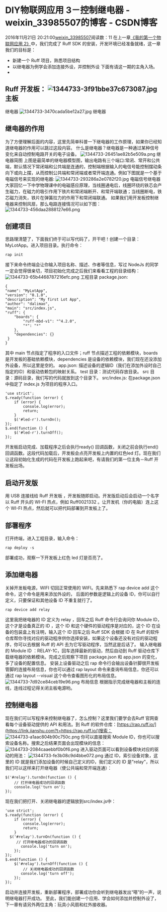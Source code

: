 # DIY物联网应用 3－控制继电器 - weixin_33985507的博客 - CSDN博客
2016年11月21日 20:21:00[weixin_33985507](https://me.csdn.net/weixin_33985507)阅读数：11
在上一章[《我的第一个物联网应用 2》](https://link.jianshu.com?t=http://www.liuguangli.win/archives/586)中，我们完成了 Ruff SDK 的安装，开发环境已经准备就绪，这一章我们的目标是：
- 新建一个 Ruff 项目，熟悉项目结构
- 以继电器为例学会添加连接外设，并控制外设
下面有请这一期的主角入场。
- 
Ruff 开发板：
![1344733-3f91bbe37c673087.jpg](https://upload-images.jianshu.io/upload_images/1344733-3f91bbe37c673087.jpg)
主板
- 
继电器
![1344733-3470cada5be12a27.jpg](https://upload-images.jianshu.io/upload_images/1344733-3470cada5be12a27.jpg)
继电器
## 继电器的作用
为了方便理解后面的内容，这里先简单科普一下继电器的工作原理，如果你已经知道继电器的作用可以跳过这段内容。
什么是继电器？继电器是一种通过某种信号变化来自动控制电路开关的电子设备。
![1344733-26451ae82b5e509a.png](https://upload-images.jianshu.io/upload_images/1344733-26451ae82b5e509a.png)
继电器简图
上图是最简单的继电器模型图，输出电路有三个端口:常闭、常开和公共端，默认情况下常闭端和公共端是连通的，控制端根据输入的电信号能控制摆动条向下或向上摆，从而控制公共端和常闭端或者常开端连通。例如下图就是一个基于电磁信号来实现的继电器:
![1344733-293286a2e0782f20.jpg](https://upload-images.jianshu.io/upload_images/1344733-293286a2e0782f20.jpg)
电磁信号继电器
大家回忆一下中学物理课中的电磁感应原理，当线圈通电后，线圈环绕的铁芯会产生磁力，在磁力的吸引作用下铁片和常闭端断开、和常开端联通；当线圈断电，铁芯磁力消失，铁片在弹簧拉力的作用下和常闭端联通。 如果我们用开发板控制继电器来控制风扇，那么电路连接情况可以如下图：
![1344733-456daa2888127e66.png](https://upload-images.jianshu.io/upload_images/1344733-456daa2888127e66.png)
## 创建项目
思路理清楚了，下面我们终于可以写代码了，开干吧！创建一个目录：MyLotApp。进入项目目录。执行命令：
```
rap init
```
接下来命令终端会让你输入项目名称、描述、作者等信息，写过 NodeJs 的同学一定会觉得很亲切，项目初始化完成之后我们来看看工程的目录结构：
![1344733-65b4468787216efc.png](https://upload-images.jianshu.io/upload_images/1344733-65b4468787216efc.png)
工程目录
package.json:
```
{
"name": "MyLotApp",
"version": "0.1.0",
"description": "My first Lot App",
"author": "dalimao",
"main": "src/index.js",
"ruff": {
    "boards": {
        "ruff-mbd-v1": "^4.2.0",
        "*": "*"
    },
    "dependencies": {}
 }
}
```
其中 main 节点指定了程序的入口文件；ruff 节点描述工程的依赖模块，boards 是开发板的基础依赖模块，dependencies 是设备的依赖模块，我们现在还没添加外设备，所以这里是空的。
app.json: 描述设备的逻辑ID（我们在添加外设时自己指定的ID）和驱动依赖包的映射关系。
test 目录：测试代码存放目录。
src 目录：源码目录，我们写的代码就放到这个目录下。
src/index.js: 在package.json 中指定了 index.js 为项目的程序入口。
```
'use strict';
$.ready(function (error) {
    if (error) {
        console.log(error);
        return;
    }
    $('#led-r').turnOn();
});
$.end(function () {
    $('#led-r').turnOff();
});
```
开发板启动完成、加载程序之后会执行ready() 回调函数，关闭之前会执行end()回调函数。这段代码加载后，开发板会点亮开发板上内置的红色led 灯。现在我们让这段初始化生成的代码在开发板上跑起来吧，有请我们的第一位主角－Ruff 开发板出场。
## 启动开发版
用 USB 连接线给 Ruff 开发板 ，开发板随即启动。开发版启动后会启动一个名字以 Ruff 开头的 WI-FI 热点，例如 Ruff0021332 。让开发机（你的电脑）连上这个 WI-FI 热点，然后就可以把代码部署到开发板上了。
## 部署程序
打开终端，进入工程目录，输入命令：
```
rap deploy -s
```
部署成功，观察一下开发板上红色 led 灯是否亮了。
## 添加继电器
关掉开发板电源，WIFI 切回正常使用的 WIFI。先来熟悉下 rap device add <device-id>这个命令，这个命令是用来添加外设的， 后面的参数是逻辑上的设备 ID，你可以自行定义，只要保证和其他设备 ID 不重复就行了。
```
rap device add relay
```
这里我把继电器的 ID 定义为 relay ，回车之后 Ruff 命令行会询问你 Module ID， 这个才是设备真正的 ID ，这个 ID 和这个硬件的驱动程序是对应的，这个 ID 在设备的包装盒上有注明，输入这个 ID 回车之后 Ruff SDK 会根据 ID 在 Ruff 的软件仓库帮你寻找对应的驱动程序供你选择安装，如果这个设备还没有对应的驱动程序，你可以去根据 Ruff 的 API 去为它写驱动程序，当然这是后话了。
输入继电器的 Module  ID ：RELAY-1C，回车选择最新的驱动，然后自动到 Ruff 驱动仓库下载继电器的依赖模块。完成之后观察下项目 package.json 和 app.json 的变化，多了设备的配置信息。
安装上设备驱动之后 rap 命令行会输出设备针脚很开发板管脚的连接布局信息，你也可以通过 rap layout 命令来查询布局信息，你还可以通过 rap layout --visual 这个命令查看图形化的布局信息。
![1344733-7d92ce84ceb19e96.png](https://upload-images.jianshu.io/upload_images/1344733-7d92ce84ceb19e96.png)
布局信息
根据指示完成继电器和主板的连线，连线过程记得关闭主板电源哟。
## 控制继电器
现在我们可以写程序来控制继电器了，怎么控制？这里我们要学会去Ruff 官网查看每个设备驱动提供的 API 和用法。到 Ruff 的软件仓库：[https://rap.ruff.io/](https://link.jianshu.com?t=https://rap.ruff.io/)搜索：
![1344733-a1aac804b90c750c.png](https://upload-images.jianshu.io/upload_images/1344733-a1aac804b90c750c.png)
你可以直接搜索 Module ID，你也可以搜索设备名称。搜索之后结果页面会出现模块的信息：
![1344733-2084caaebbf0b0f6.png](https://upload-images.jianshu.io/upload_images/1344733-2084caaebbf0b0f6.png)
进入驱动页面可以看到设备模块对应的驱动的用法：
![1344733-fe3b08c9d4bbe072.png](https://upload-images.jianshu.io/upload_images/1344733-fe3b08c9d4bbe072.png)
通过 ID，索引设备对象，这里的 ID 就是我们添加设备的时候自己定义的ID，我们定义的 ID 是"relay"，所以我们可以这样来打开继电器（使公共端和常开端连通）：
```
$('#relay').turnOn(function () { 
    // 打开继电器成功的回调函数
    console.log('turn on');
});
```
现在我们把打开、关闭继电器的逻辑放到src/index.js中：
```
'use strict';
$.ready(function (error) {
    if (error) {
        console.log(error);
        return;
    }
  $('#relay').turnOn(function () { 
     // 打开继电器成功的回调函数
       console.log('turn on');
    });
});
$.end(function () {
    $('#relay').turnOff(function () { 
        // 关闭继电器成功的回调函数
       console.log('turn off');
    });
});
```
启动并连接开发板，重新部署程序，部署成功你会听到继电器发出“嗒”的一声，说明继电器打开成功。
至此，我们能创建一个应用、学会如何添加并控制外设了，下一章有请另外两位主角：玩具小风扇和红外接收器。
